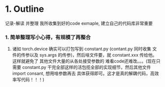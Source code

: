 # 1. Outline
记录-解读 并整理 我所收集到好的code exmaple, 建立自己的代码库非常重要
### 1. 简单整理写小心得，有规模了再整合
1. 诸如 torch.device 确实可以打包写到 constant.py (contant.py 同时收集 文件的传参以及 sys.args 的传参)，然后啥文件要，就 constant.xxx 传给他。这样就避免了 其他文件大量的从各处接受参数的 难看code还难改。。。(现在只需要 constant.py 干完全部这样的活包揽全部的实现细节，然后其他文件 import consant, 想用啥参数再去 具体获得即可。这才是真的解耦代码，高效率写代码！！！)
